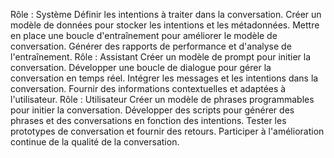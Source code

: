 Rôle : Système
Définir les intentions à traiter dans la conversation.
Créer un modèle de données pour stocker les intentions et les métadonnées.
Mettre en place une boucle d'entraînement pour améliorer le modèle de conversation.
Générer des rapports de performance et d'analyse de l'entraînement.
Rôle : Assistant
Créer un modèle de prompt pour initier la conversation.
Développer une boucle de dialogue pour gérer la conversation en temps réel.
Intégrer les messages et les intentions dans la conversation.
Fournir des informations contextuelles et adaptées à l'utilisateur.
Rôle : Utilisateur
Créer un modèle de phrases programmables pour initier la conversation.
Développer des scripts pour générer des phrases et des conversations en fonction des intentions.
Tester les prototypes de conversation et fournir des retours.
Participer à l'amélioration continue de la qualité de la conversation.